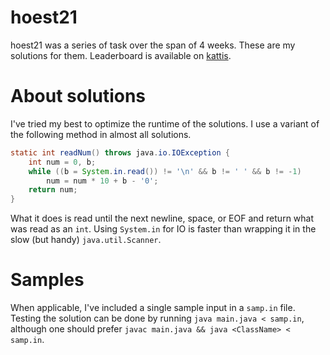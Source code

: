 # hoest21
hoest21 was a series of task over the span of 4 weeks. These are my solutions for them. Leaderboard is available on [kattis](https://itu.kattis.com/sessions/a5kum2).

# About solutions
I've tried my best to optimize the runtime of the solutions. I use a variant of the following method in almost all solutions.
```java
static int readNum() throws java.io.IOException {
    int num = 0, b;
    while ((b = System.in.read()) != '\n' && b != ' ' && b != -1)
        num = num * 10 + b - '0';
    return num;
}
```
What it does is read until the next newline, space, or EOF and return what was read as an `int`. Using `System.in` for IO is faster than wrapping it in the slow (but handy) `java.util.Scanner`.

# Samples

When applicable, I've included a single sample input in a `samp.in` file. Testing the solution can be done by running `java main.java < samp.in`, although one should prefer `javac main.java && java <ClassName> < samp.in`.
